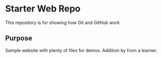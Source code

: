 # Starter Web Repo

This repository is for showing how Git and GitHub work

## Purpose

Sample website with plenty of files for demos.
Addition by from a learner.